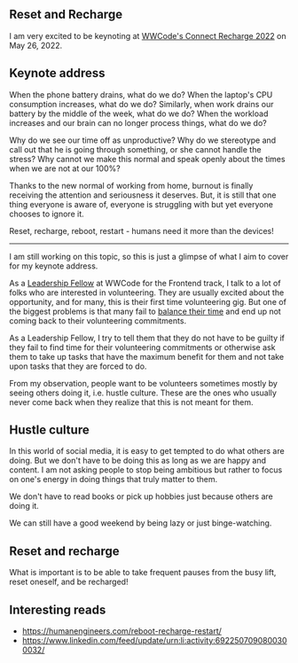 ## Reset and Recharge

I am very excited to be keynoting at [WWCode's Connect Recharge 2022](https://hopin.com/events/connect-recharge-2022/registration) on May 26, 2022.

## Keynote address

When the phone battery drains, what do we do? When the laptop's CPU consumption increases, what do we do?
Similarly, when work drains our battery by the middle of the week, what do we do? When the workload increases and our brain can no longer process things, what do we do?

Why do we see our time off as unproductive? Why do we stereotype and call out that he is going through something, or she cannot handle the stress?
Why cannot we make this normal and speak openly about the times when we are not at our 100%?

Thanks to the new normal of working from home, burnout is finally receiving the attention and seriousness it deserves. But, it is still that one thing everyone is aware of, everyone is struggling with but yet everyone chooses to ignore it. 

Reset, recharge, reboot, restart - humans need it more than the devices!

---

I am still working on this topic, so this is just a glimpse of what I aim to cover for my keynote address.

As a [Leadership Fellow](https://princiya.com/blog/thankful/#leadership-fellow-at-women-who-code) at WWCode for the Frontend track, I talk to a lot of folks who are interested in volunteering. They are usually excited about the opportunity, and for many, this is their first time volunteering gig. But one of the biggest problems is that many fail to [balance their time](https://princiya.com/blog/interruption-driven-development/) and end up not coming back to their volunteering commitments.

As a Leadership Fellow, I try to tell them that they do not have to be guilty if they fail to find time for their volunteering commitments or otherwise ask them to take up tasks that have the maximum benefit for them and not take upon tasks that they are forced to do.

From my observation, people want to be volunteers sometimes mostly by seeing others doing it, i.e. hustle culture. These are the ones who usually never come back when they realize that this is not meant for them.

## Hustle culture

In this world of social media, it is easy to get tempted to do what others are doing. But we don't have to be doing this as long as we are happy and content. I am not asking people to stop being ambitious but rather to focus on one's energy in doing things that truly matter to them.

We don't have to read books or pick up hobbies just because others are doing it.

We can still have a good weekend by being lazy or just binge-watching.

## Reset and recharge

What is important is to be able to take frequent pauses from the busy lift, reset oneself, and be recharged!

## Interesting reads

- https://humanengineers.com/reboot-recharge-restart/
- https://www.linkedin.com/feed/update/urn:li:activity:6922507090800300032/

